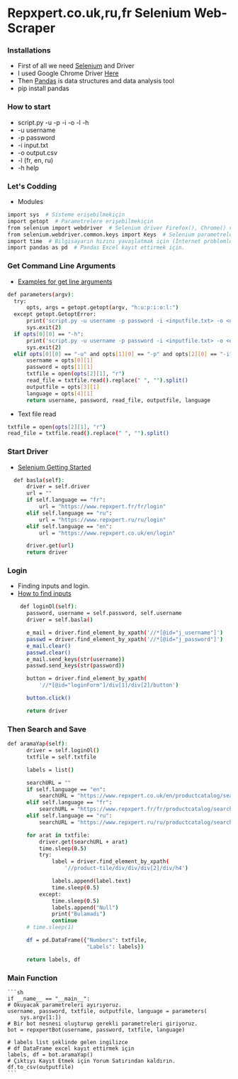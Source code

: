 # Repxpert.co.uk,ru,fr Selenium Web-Scraper

  ### Installations
  - First of all we need [Selenium](https://selenium-python.readthedocs.io/installation.html#) and Driver
  - I used Google Chrome Driver [Here](https://sites.google.com/a/chromium.org/chromedriver/downloads)
  - Then [Pandas](https://pandas.pydata.org/index.html) is data structures and data analysis tool
  - pip install pandas
  
  
  ### How to start
  
  - script.py -u  -p  -i  -o  -l  -h
  - -u username
  - -p password
  - -i input.txt
  - -o output.csv
  - -l (fr, en, ru)
  - -h help
  
  
  ### Let's Codding
  
  - Modules
  
  ```sh
  import sys  # Sisteme erişebilmekiçin
  import getopt  # Parametrelere erişebilmekiçin
  from selenium import webdriver  # Selenium driver Firefox(), Chrome() vb.
  from selenium.webdriver.common.keys import Keys  # Selenium parametreleri
  import time  # Bilgisayarın hızını yavaşlatmak için (İnternet problemleri -_-)
  import pandas as pd  # Pandas Excel kayıt ettirmek için.
  ```
  
  ### Get Command Line Arguments
  
  - [Examples for get line arguments](https://www.tutorialspoint.com/python/python_command_line_arguments.htm)
  
  ```sh
  def parameters(argv):
    try:
        opts, args = getopt.getopt(argv, "h:u:p:i:o:l:")
    except getopt.GetoptError:
        print('script.py -u username -p password -i <inputfile.txt> -o <output.csv> -l languege(fr,en,ru) -h Help')
        sys.exit(2)
    if opts[0][0] == "-h":
        print('script.py -u username -p password -i <inputfile.txt> -o <output.csv> -l languege(fr,en,ru) -h Help')
        sys.exit(2)
    elif opts[0][0] == "-u" and opts[1][0] == "-p" and opts[2][0] == "-i" and opts[3][0] == "-o" and opts[4][0] == "-l":
        username = opts[0][1]
        password = opts[1][1]
        txtfile = open(opts[2][1], "r")
        read_file = txtfile.read().replace(" ", "").split()
        outputfile = opts[3][1]
        language = opts[4][1]
        return username, password, read_file, outputfile, language
  ```
  
  - Text file read
  ```sh
  txtfile = open(opts[2][1], "r")
  read_file = txtfile.read().replace(" ", "").split()
  ```
  
  ### Start Driver
  
  - [Selenium Getting Started](https://selenium-python.readthedocs.io/getting-started.html)
  
  ```sh
    def basla(self):
        driver = self.driver
        url = ""
        if self.language == "fr":
            url = "https://www.repxpert.fr/fr/login"
        elif self.language == "ru":
            url = "https://www.repxpert.ru/ru/login"
        elif self.language == "en":
            url = "https://www.repxpert.co.uk/en/login"

        driver.get(url)
        return driver
  ```
  
  ### Login
  
  - Finding inputs and login.
  - [How to find inputs](https://selenium-python.readthedocs.io/locating-elements.html)
  
  ```sh
      def loginOl(self):
        password, username = self.password, self.username
        driver = self.basla()

        e_mail = driver.find_element_by_xpath('//*[@id="j_username"]')
        passwd = driver.find_element_by_xpath('//*[@id="j_password"]')
        e_mail.clear()
        passwd.clear()
        e_mail.send_keys(str(username))
        passwd.send_keys(str(password))

        button = driver.find_element_by_xpath(
            '//*[@id="loginForm"]/div[1]/div[2]/button')

        button.click()

        return driver
  ```
  
  ### Then Search and Save
  
  ```sh
  def aramaYap(self):
        driver = self.loginOl()
        txtfile = self.txtfile

        labels = list()

        searchURL = ""
        if self.language == "en":
            searchURL = "https://www.repxpert.co.uk/en/productcatalog/search#!?searchNo="
        elif self.language == "fr":
            searchURL = "https://www.repxpert.fr/fr/productcatalog/search#!?searchNo="
        elif self.language == "ru":
            searchURL = "https://www.repxpert.ru/ru/productcatalog/search#!?searchNo="

        for arat in txtfile:
            driver.get(searchURL + arat)
            time.sleep(0.5)
            try:
                label = driver.find_element_by_xpath(
                    '//product-tile/div/div/div[2]/div/h4')

                labels.append(label.text)
                time.sleep(0.5)
            except:
                time.sleep(0.5)
                labels.append("Null")
                print("Bulamadı")
                continue
        # time.sleep(1)

        df = pd.DataFrame({"Numbers": txtfile,
                           "Labels": labels})

        return labels, df
  ```
  ### Main Function
  
    ```sh
    if __name__ == "__main__":
    # Okuyacak parametreleri ayırıyoruz.
    username, password, txtfile, outputfile, language = parameters(
        sys.argv[1:])
    # Bir bot nesnesi oluşturup gerekli parametreleri giriyoruz.
    bot = repxpertBot(username, password, txtfile, language)

    # labels list şeklinde gelen ingilizce
    # df DataFrame excel kayıt ettirmek için
    labels, df = bot.aramaYap()
    # Çıktıyı Kayıt Etmek için Yorum Satırından kaldırın.
    df.to_csv(outputfile)
    ```
  
